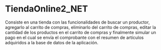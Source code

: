 # TiendaOnline2_NET
Consiste en una tienda con las funcionalidades de buscar un productor, agregarlo al carrito de compras, eliminarlo del carrito de compras, editar la cantidad de los productos en el carrito de compras y finalmente simular un pago en el cual se envía el comprobante con el resumen de artículos adquiridos a la base de datos de la aplicación.
